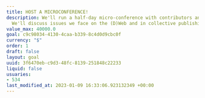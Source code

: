 ```yaml
---
title: HOST A MICROCONFERENCE!
description: We'll run a half-day micro-conference with contributors and community.
  We'll discuss issues we face on the (D)Web and in collective publishing.
value_max: 40000.0
goal: c9c98034-4130-4caa-b339-8c4d0d9cbc0f
currency: "$"
order: 1
draft: false
layout: goal
uuid: 3f6470eb-c9d3-48fc-8139-251848c22233
liquid: false
usuaries:
- 534
last_modified_at: 2023-01-09 16:33:06.923132349 +00:00
---
```


